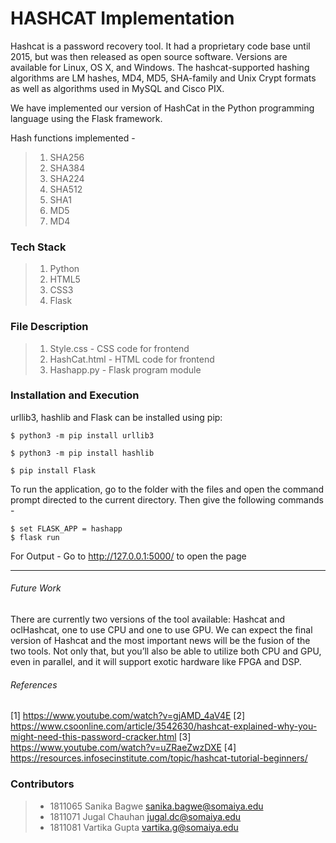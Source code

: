 # HASHCAT Implementation

Hashcat is a password recovery tool. It had a proprietary code base until 2015, but was then released as open source software. Versions are available for Linux, OS X, and Windows. The hashcat-supported hashing algorithms are LM hashes, MD4, MD5, SHA-family and Unix Crypt formats as well as algorithms used in MySQL and Cisco PIX.

We have implemented our version of HashCat in the Python programming language using the Flask framework.

Hash functions implemented - 
> 1. SHA256
> 2. SHA384
> 3. SHA224
> 4. SHA512
> 5. SHA1
> 6. MD5
> 7. MD4

### Tech Stack
> 1. Python
> 2. HTML5
> 3. CSS3
> 4. Flask

### File Description
> 1. Style.css - CSS code for frontend 
> 2. HashCat.html - HTML code for frontend
> 3. Hashapp.py - Flask program module

### Installation and Execution
urllib3, hashlib and Flask can be installed using pip:

    $ python3 -m pip install urllib3
    
    $ python3 -m pip install hashlib
    
    $ pip install Flask

To run the application, go to the folder with the files and open the command prompt directed to the current directory. Then give the following commands - 

    $ set FLASK_APP = hashapp
    $ flask run

For Output - Go to http://127.0.0.1:5000/ to open the page

---
###### Future Work
There are currently two versions of the tool available: Hashcat and oclHashcat, one to use CPU and one to use GPU. We can expect the final version of Hashcat and the most important news will be the fusion of the two tools. Not only that, but you’ll also be able to utilize both CPU and GPU, even in parallel, and it will support exotic hardware like FPGA and DSP.

###### References
[1] https://www.youtube.com/watch?v=gjAMD_4aV4E
[2] https://www.csoonline.com/article/3542630/hashcat-explained-why-you-might-need-this-password-cracker.html
[3] https://www.youtube.com/watch?v=uZRaeZwzDXE
[4] https://resources.infosecinstitute.com/topic/hashcat-tutorial-beginners/


### Contributors
> * 1811065 Sanika Bagwe <sanika.bagwe@somaiya.edu>
> * 1811071 Jugal Chauhan <jugal.dc@somaiya.edu>
> * 1811081 Vartika Gupta <vartika.g@somaiya.edu>